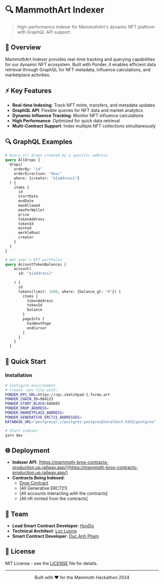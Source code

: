 # 🔍 MammothArt Indexer

> High-performance indexer for MammothArt's dynamic NFT platform with GraphQL API support.

## 🌟 Overview

MammothArt Indexer provides real-time tracking and querying capabilities for our dynamic NFT ecosystem. Built with Ponder, it enables efficient data retrieval through GraphQL for NFT metadata, influence calculations, and marketplace activities.

## ⚡ Key Features

- **Real-time Indexing**: Track NFT mints, transfers, and metadata updates
- **GraphQL API**: Flexible queries for NFT data and market analytics
- **Dynamic Influence Tracking**: Monitor NFT influence calculations
- **High Performance**: Optimized for quick data retrieval
- **Multi-Contract Support**: Index multiple NFT collections simultaneously

## 🔍 GraphQL Examples

```graphql
# Query all drops created by a specific address
query AllDrops {
  drops(
    orderBy: "id"
    orderDirection: "desc"
    where: {creator: "${address}"}
  ) {
    items {
      id
      startDate
      endDate
      maxAllowed
      maxPerWallet
      price
      tokenAddress
      tokenId
      minted
      merkleRoot
      creator
    }
  }
}

# Get user's NFT portfolio
query AccountTokenBalances {
    account(
      id: "${address}"
      
    ) {
      id
      tokens(limit: 1000, where: {balance_gt: "0"}) {
        items {
          tokenAddress
          tokenId
          balance
        }
        pageInfo {
          hasNextPage
          endCursor
        }
      }
    }
  }
```

## 🚀 Quick Start


### Installation
```bash
# Configure environment
# Create .env file with:
PONDER_RPC_URL=https://rpc.sketchpad-1.forma.art
PONDER_CHAIN_ID=984123
PONDER_START_BLOCK=584693
PONDER_DROP_ADDRESS=
PONDER_MARKETPLACE_ADDRESS=
PONDER_GENERATIVE_ERC721_ADDRESSES=
DATABASE_URL="postgresql://postgres:postgres@localhost:5432/postgres"

# Start indexer
yarn dev
```

## 🌐 Deployment
- **Indexer API**: [https://mammoth-bros-contracts-production.up.railway.app/](https://mammoth-bros-contracts-production.up.railway.app/)
- **Contracts Being Indexed**:
  - [Drop Contract](https://explorer.sketchpad-1.forma.art/address/0x4Bc6C96b6996ecFDF55059d091b38A5EF2836aA0)
  - [All Generative ERC721]
  - [All accounts interacting with the contracts]
  - [All nft minted from the contracts]


## 👥 Team

- **Lead Smart Contract Developer**: [HuyDo](https://github.com/huydo2105)
- **Technical Architect**: [Loc Luong](https://github.com/locluong2107)
- **Smart Contract Developer**: [Duc Anh Pham](https://github.com/daph147)

## 📄 License

MIT License - see the [LICENSE](LICENSE) file for details.

---

<p align="center">
  Built with ❤️ for the Mammoth Hackathon 2024
</p>
